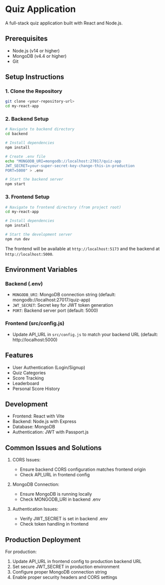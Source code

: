 # Quiz Application

A full-stack quiz application built with React and Node.js.

## Prerequisites

- Node.js (v14 or higher)
- MongoDB (v4.4 or higher)
- Git

## Setup Instructions

### 1. Clone the Repository

```bash
git clone <your-repository-url>
cd my-react-app
```

### 2. Backend Setup

```bash
# Navigate to backend directory
cd backend

# Install dependencies
npm install

# Create .env file
echo "MONGODB_URI=mongodb://localhost:27017/quiz-app
JWT_SECRET=your-super-secret-key-change-this-in-production
PORT=5000" > .env

# Start the backend server
npm start
```

### 3. Frontend Setup

```bash
# Navigate to frontend directory (from project root)
cd my-react-app

# Install dependencies
npm install

# Start the development server
npm run dev
```

The frontend will be available at `http://localhost:5173` and the backend at `http://localhost:5000`.

## Environment Variables

### Backend (.env)
- `MONGODB_URI`: MongoDB connection string (default: mongodb://localhost:27017/quiz-app)
- `JWT_SECRET`: Secret key for JWT token generation
- `PORT`: Backend server port (default: 5000)

### Frontend (src/config.js)
- Update API_URL in `src/config.js` to match your backend URL (default: http://localhost:5000)

## Features

- User Authentication (Login/Signup)
- Quiz Categories
- Score Tracking
- Leaderboard
- Personal Score History

## Development

- Frontend: React with Vite
- Backend: Node.js with Express
- Database: MongoDB
- Authentication: JWT with Passport.js

## Common Issues and Solutions

1. CORS Issues:
   - Ensure backend CORS configuration matches frontend origin
   - Check API_URL in frontend config

2. MongoDB Connection:
   - Ensure MongoDB is running locally
   - Check MONGODB_URI in backend .env

3. Authentication Issues:
   - Verify JWT_SECRET is set in backend .env
   - Check token handling in frontend

## Production Deployment

For production:
1. Update API_URL in frontend config to production backend URL
2. Set secure JWT_SECRET in production environment
3. Configure proper MongoDB connection string
4. Enable proper security headers and CORS settings

